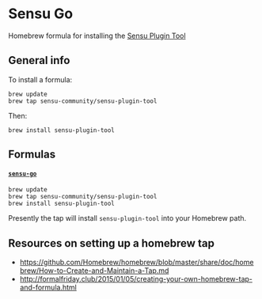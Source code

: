 # Sensu Go

Homebrew formula for installing the [Sensu Plugin Tool][1]

## General info

To install a formula:

```
brew update
brew tap sensu-community/sensu-plugin-tool
```

Then:

```
brew install sensu-plugin-tool
```

## Formulas

#### [`sensu-go`][1]

```
brew update
brew tap sensu-community/sensu-plugin-tool
brew install sensu-plugin-tool
```

Presently the tap will install `sensu-plugin-tool` into your Homebrew path.

## Resources on setting up a homebrew tap

* https://github.com/Homebrew/homebrew/blob/master/share/doc/homebrew/How-to-Create-and-Maintain-a-Tap.md
* http://formalfriday.club/2015/01/05/creating-your-own-homebrew-tap-and-formula.html

[1]: https://github.com/sensu-community/sensu-plugin-tool
